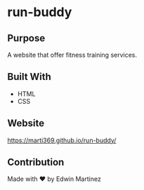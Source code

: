 # run-buddy

## Purpose
A website that offer fitness training services.

## Built With
* HTML
* CSS

## Website
https://marti369.github.io/run-buddy/

## Contribution

Made with ❤️ by Edwin Martinez
